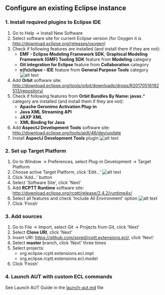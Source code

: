 ## Configure an existing Eclipse instance

### 1. Install required plugins to Eclipse IDE

1. Go to Help \-> Install New Software
2. Select software site for current Eclipse version (for Oxygen it is http://download.eclipse.org/releases/oxygen)
3. Check if following features are installed (and install them if they are not):
    * **EMF - Eclipse Modeling Framework SDK**, **Graphical Modeling Framework (GMF) Tooling SDK** feature from **Modeling** category
    * **Git integration for Eclipse** feature from **Collaboration** category
    * **e(fx)clipse - IDE** feature from **General Purpose Tools** category
![alt text](https://github.com/xored/rcptt.extensions.ecl/raw/master/docs/images/oxygen-features.png)
4. Add **Orbit** software site: http://download.eclipse.org/tools/orbit/downloads/drops/R20170516192513/repository/
5. Check if following features from **Orbit Bundles By Name: javax.*** category are installed (and install them if they are not):
    * **Apache Geronimo Activation Plug-in**
    * **Java XML Streaming API**
    * **JAXP XML**
    * **XML Binding for Java**
6. Add **AspectJ Development Tools** software site: http://download.eclipse.org/tools/ajdt/46/dev/update
7. Install **AspectJ Development Tools** plugin
![alt text](https://github.com/xored/rcptt.extensions.ecl/raw/master/docs/images/aspectj-feature.png)

### 2. Set up Target Platform

1. Go to Window \-> Preferences, select Plug-in Development \-> Target Platform
2. Choose active Target Platform, click 'Edit...'
![alt text](https://github.com/xored/rcptt.extensions.ecl/raw/master/docs/images/target-platform.png)
3. Click 'Add...' button
4. Select 'Software Site', click 'Next'
5. Add **RCPTT Runtime** software site: http://download.eclipse.org/rcptt/release/2.4.2/runtime4x/
6. Select all features and check 'Include All Environment' option
![alt text](https://github.com/xored/rcptt.extensions.ecl/raw/master/docs/images/rcptt-runtime.png)
7. Click 'Finish'

### 3. Add sources

1. Go to File \-> Import, select Git \-> Projects from Git, click 'Next'
2. Select **Clone URI**, click 'Next'
3. Insert URI: https://github.com/xored/rcptt.extensions.ecl/, click 'Next'
4. Select **master** branch, click 'Next' three times
5. Select projects:
    * org.eclipse.rcptt.extensions.ecl.impl
    * org.eclipse.rcptt.extensions.ecl.model
6. Click 'Finish'

### 4. Launch AUT with custom ECL commands

See Launch AUT Guide in the [launch-aut.md](https://github.com/xored/rcptt.extensions.ecl/blob/master/docs/launch-aut.md) file
